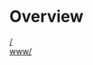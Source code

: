 # Overview

[/](https://kitasoft.github.io/test-www-vsc/)  
[www/](https://kitasoft.github.io/test-www-vsc/www/)  

